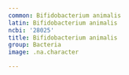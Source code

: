 ```yaml
---
common: Bifidobacterium animalis
latin: Bifidobacterium animalis
ncbi: '28025'
title: Bifidobacterium animalis
group: Bacteria
image: .na.character

---
```

